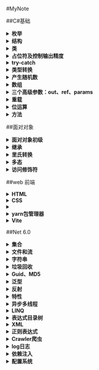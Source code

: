 #MyNote

##C#基础

<details>
<summary><b>枚举</b></summary>

将枚举声明到命名空间的下面，类的外面，表示这个命名空间下所有的类都可以使用这个枚举。

> public enum 枚举名
> {
> ,
> ,
> 最后一行可以不写逗号
> }

    public:访问修饰符，公开的，哪都可以访问。
    private：私有的，只能在这个类内部进行访问。默认修饰为private
    enum：声明枚举的关键字。

枚举:规范开发。本质还是变量
枚举的类型默认可以和 int 类型互相转换 == 枚举类型和 int 型是兼容的。

```csharp
    public enum MyEnum
    {
        // x = 5,
        yu = 0,
        asdf = 1,
    }
```

```csharp
    public enum Gender
    {
        male,
        female
    }
```

```csharp
//枚举类型强转为int
MyEnum at = MyEnum.x;
int ad = (int)at;
Console.WriteLine(ad);
Console.WriteLine((int)MyEnum.yu);

//int类型强转为枚举
int c = 13;
MyEnum ap = (MyEnum)c;
Console.WriteLine(ap);

//枚举转string
MyEnum aq = MyEnum.yu;
string e = aq.ToString();
Console.WriteLine(e);

//string转枚举
string f = "5";
MyEnum ae = (MyEnum)Enum.Parse(typeof(MyEnum),f);
Console.WriteLine(ae);
```

</details>

<details>
<summary><b>结构</b></summary>

结构：可以帮助我们一次声明多个不同类型的变量

> [public] struct 结构名
> {
> 成员：字段
> }

```csharp
    public struct Person
    {
        public string _firstname; //字段（下划线）
        public string _lastname;
        public int _age;
        public Gender _gender;
    }
```

```csharp
Person zs;
zs._firstname = "张";
zs._lastname = "三";
zs._age = 19;
zs._gender = Gender.male;
```

</details>

<details>
<summary><b>类</b></summary>

> public class 类名

    {
         字段;
         属性;
         方法;
         构造函数;
         析构函数;
    }

写好一个类之后，需要创建这个类的对象，这个过程称为类的实例化
创建对象：
类名 名 = new 类名();

    this：
    1.表示当前这个类的对象
    2.在类当中显式的调用本类的构造函数-------> :this

</details>
<details>
<summary><b>占位符及控制输出精度</b></summary>

`decimal money = 1000m;`
{:n}---->000,000,000
{:c}---->￥符号
{:e}---->科学计数法
{:f4}---->小数点后四位
{:x}---->十六进制---->x2---->加零对齐
{:p}---->百分号

```csharp
Console.WriteLine("{0:p}",0.3);//------30.00%
Console.WriteLine("{0:}",DateTime.Now);//---->0:控制输出位数
```

{:f}---->不显示秒
{:y}---->年月
{:m}---->月日
{:d}---->2020-1-1
{:t}---->14:34

`var yin_shi_lei_xing = 1.23;`
var:根据等式右边自动推算类型

C# 是一门强类型语言：必须对每一个变量的类型一个明确的定义
js 是弱类型语言：不需要对变量的类型有明确的定义

可空类型：类型关键字? 属 Nullable<T>
在 C#代码中用添加前缀“0x”的方式表示十六进制

`Console.WriteLine("{0:0.00\a}",a);`
\a:产生“嘀”的一声蜂鸣
\f:换行

```csharp
//保留两位小数（四舍五入）
int[] num = { 4,7,9 };
double avg = GetAvg(num);
string s = avg.ToString("0.00");
avg = Convert.ToDouble(s);
Console.WriteLine(avg);
Console.ReadKey();
```

序列化：将对象转换为二进制
反序列化：将二进制转换为对象
作用：传输数据（二进制）

</details>

<details>
<summary><b>try-catch</b></summary>

```csharp
//判断是否为闰年
int year, month, day;
Console.WriteLine("请输入年份：");
try
{
   year = Convert.ToInt32(Console.ReadLine());
   Console.WriteLine("请输入月份：");
   try
   {
       month = Convert.ToInt32(Console.ReadLine());
       switch (month)
       {
           case 1:
           case 3:
           case 5:
           case 7:
           case 8:
           case 10:
           case 12:
               Console.WriteLine("这个月有31天");
               break;
           case 2:
               if (year % 400 == 0 || (year % 4 == 0 && year % 100  != 0))
               {
                   Console.WriteLine("这个月有28天");
               }
               else
               {
                   Console.WriteLine("这个月有29天");
               }
               break;
           default:
               Console.WriteLine("这个月有30天");
               break;
       }
   }
   catch
   {
       Console.WriteLine("输入的月份有误");
   }
}
catch
{
   Console.WriteLine("输入的年份有误");
}
```

</details>

<details>
<summary><b>类型转换</b></summary>

```csharp
int year = Convert.ToInt32(Console.ReadLine());
Console.WriteLine(year);
bool tb = int.TryParse(Console.ReadLine(), out a);
Console.WriteLine(a);
```

</details>

<details>
<summary><b>产生随机数</b></summary>

```csharp
Random r = new Random();
int rNub = r.Next(1, 10+1);
Console.WriteLine(rNub);
```

</details>

<details>
<summary><b>数组</b></summary>

```csharp
//初始化方式
int[] nums = new int[10];
int[] nums2 = { 1, 2, 3, 4, 5, 6, 7, 8, 9, 10 };
int g = nums2.Max();
Console.WriteLine(g);
for (int i = 0; i < nums2.Length; i++)
{
    Console.WriteLine(nums2[i]);
}
```

```csharp
//冒泡排序：
int[] num = { 9, 8, 7, 6, 5, 4, 3, 2, 1, 0 };
int temp;
for (int i = 0; i < num.Length-1; i++)
{
   for (int j = 0; j < num.Length-1-i; j++)
   {
       if (num[j]>num[j+1])//升序排列
       {
           temp = num[j];
           num[j] = num[j + 1];
           num[j + 1] = temp;
       }
   }
}
```

```csharp
Array.Sort(num);//针对数组做一个升序的排列
Array.Reverse(num);//逆转排列数组
for (int i = 0; i < num.Length; i++)
{
   Console.WriteLine(num[i]);
}
```

</details>

<details>
<summary><b>三个高级参数：out、ref、params</b></summary>

out 参数

> 在一个方法中返回多个不同类型的值：
> `public static void 方法名（int ,out int,out double,out string）`

ref 参数

> 能够将一个参数带入一个方法中进行改变，改变完成后再将改变后值带出方法
> `public static void 方法名（ref int,ref int）`

params 参数

> 将实参列表中跟可变参数数组类型一致的元素都当作数组的元素里。
> 必须是参数列表之中的最后一个元素
> `public static void 方法名（int ,params int[] num）`

</details>

<details>
<summary><b>重载</b></summary>

方法的重载

> 方法的名称相同，但传递的参数不同

分为两种情况：

> 1.参数的个数相同，那么参数的类型就不能相同 2.参数的类型相同，那么参数的个数就不能相同

方法的重载和返回值没有关系

</details>

<details>
<summary><b>位运算</b></summary>

1 .&运算符
& 是二元运算符，它以特定的方式的方式组合操作数中对应的位 果对应的位都为 1，那么结果就是 1， 如果任意一个位是 0 则结果就是 0
1 & 3 的结果为 1
来看看它的怎么运行的：
1 的二进制表示为 0 0 0 0 0 0 1
3 的二进制表示为 0 0 0 0 0 1 1
根据 & 的规则 得到的结果为 0 0 0 0 0 0 0 1,十进制表示就是 1
只要任何一位是 0 & 运算的结果就是 0，所以可以用 & 把某个变不必要的位设为 0, 比如某个变量的二进制表示为 0 1 0 0 1 0 01, 我想保留低 4 位，消除高 4 位 用 &0x0F 就可以了（注：0x0F 为 16 制表示法，对应的二进制为 0 0 0 0 1 1 1 1），这个特性在编码使用很广泛。

2 、| 运算符
| 跟 & 的区别在于 如果对应的位中任一个操作数为 1 那么结果是 1
1 | 3 的结果为 3

3、 ^运算符
^ 运算符跟 | 类似，但有一点不同的是 如果两个操作位都为 1 话，结果产生 0
0 1 0 0 0 0 0 1
0 1 0 1 1 0 1 0
产生 0 0 0 1 1 0 1 1

4 、~运算符
~是对位求反 1 变 0， 0 变 1

5 、移位运算符移位运算符把位按指定的值向左或向右移动
<< 向左移动 而 >> 向右移动，超过的位将丢失，而空出的位则补 0
如 0 1 0 0 0 0 1 1(十进制 67) 向左移动两位 67 << 2 将变成
0 0 0 0 1 1 0 0 （十进制 12）当然如果你用 java 代码写，由是 32 位，不会溢，结果是 268
向右移动两位 67 >> 2 则是
0 0 0 1 0 0 0 0(十进制 16)
下面介绍一些具体的应用
前面提到 2 向前移动 1 位变成 4 利用这个特性可以做乘法运算(在不虑溢出和符号位的情况下)
2 << 1 = 4
3 << 1 = 6
4 <<detai 1 = 8
同理 >> 则可以做除法运算
任何小数 把它 >> 0 可以取整
如 3.14159 >> 0 = 3;

int a = 5, b = 9;
Console.WriteLine(a & b);
Console.WriteLine(a | b);
Console.WriteLine(a ^ b);

/_交换变量_/
a = a ^ b;
b = b ^ a;
a = a ^ b;
Console.WriteLine("a=" + a + " b=" + b);
a = a & (~a); //a 清零
Console.WriteLine(a);
a = a | (~a); //a 全为 1
Console.WriteLine(a);

输出结果
1
13
12
a=9 b=5
0
-1

</details>

<details>
<summary><b>方法</b></summary>

方法：

> [public（访问修饰符）]static 返回值类型 方法名（[参数列表]）
> {方法体;
> }

`static`:静态的
返回值类型（如果不需写返回值，写 `void`）
方法名：Pascal 命名法(首字母大写)
参数列表：提供给这个方法的条件（括号不能省略）
`return`：返回要返回的值；立即结束方法；
方法改变数组的顺序，元素的位置和大小不需要返回值

</details>

##面对对象

<details>
<summary><b>面对对象初级</b></summary>

面对过程-------->面对对象
面对过程：强调完成这件事的动作
面对对象：找个对象帮你做事-------->意在写出一个通用的代码，蔽差异
如果要用面对过程的思想，当执行的人不同时，需要为每个不同的人身定做解决事情的方法

面向对象三大特征：**封装、继承、多态**
属性：对象具有的多种特征，每个对象的每个属性都拥有特定值
对象是具体化的事物，不能是抽象概念
把这些具有相同属性和相同方法的对象进行进一步的封装，抽象出<>这个概念
类：是模子，确定对象拥有的特征（属性）和行为（方法）
对象是根据类创建出来的
类不占内存，而对象占用内存

属性：ctrl+r+e 封装字段
属性的作用就是保护字段，对字段的赋值和取值进行限定
属性的本质是两个方法：`get` 和 `set`-------->可读可写属性
字段在类之中必须是私有的
对象的初始化：给属性赋值
自动属性：不需要实现的属性语法，不需要定义字段（如果只对字段单封装，没有附加逻辑，则定义自动属性，可以减少代码量）
`Field`-------->字段
`Method`-------->方法
`properties`-------->属性

静态和非静态的区别 1.在非静态类中，既可以有实例成员，也可以有静态成员//静态类中能有静态成员 2.在调用实例成员的时候，需要使用对象名.实例成员;//在调用静成员时，要用类名.成员; 3.静态函数中只能访问静态成员//实例函数中既可以访问静态成员，可以访问实例成员

使用: 1.静态类可以作为工具类使用 2.静态类在整个项目中资源共享-------------------->人为划分内存：堆、栈、静态存储区域

扩展方法
静态类中的静态方法在参数前加 `this` 可以不用类.方法，而是被扩的实例.方法
在使用时 `using` 类名
同名时优先调用实例方法
扩展的类型最好不要是基类，越细越好

构造函数：帮助我们初始化对象（给对象属性依次赋值） 1.构造函数没有返回值，并且不写 `void` 2.构造函数名必须和类名一样 3.静态构造函数：类第一次被创建时将由 CLR 执行且只有一次，只能始化一些静态成员，每个类只能有一个且可以同时存在公有无参构造数 4.私有构造函数：不能通过 new 实例化，可以通过静态成员、或内部例化再返回给外部
类之中会有一个默认的无参构造函数
经过编译器初次编译后 IL 中为 `.ctor`

> public 构造函数名()
> {
> }

`new` 关键字： 1.在内存中开辟一块空间 2.在开辟的空间中创建一个对象 3.用对象的构造函数进行初始化对象

析构函数：
----->无法继承或重载
当程序结束时由 GC 自动执行------->帮我们释放非托管资源（马上放）

> ~类名()
> {
> }

析构函数隐式地调用对象基类的 `Finalize` 方法，故不应使用空析构数，会导致不必要的性能损失

值类型和引用类型在内存上存储的方式不一样
传递值类型和引用类型时方式不一样-------->值传递||引用传递
值类型：`int`、`double`、`bool`、`char`、`decimal`、`struct`、`um`-------->储存在内存的栈当中
引用类型：`string`、`自定义类`、`数组`、`object 类`、`接口`-------->存储在内存的堆中

拆箱：将引用类型转化为值类型
装箱：将值类型转化为引用类型
尽量避免，会影响时间
是否发生拆箱后装箱----->两种类型是否存在继承关系

</details>

<details>
<summary><b>继承</b></summary>

继承： //子类名:父类名
解决类中的代码冗余 1.继承的单根性：一个子类只能有一个父类 2.继承的传递性：多重继承

把几个子类（派生类）当中重复的类单独拿出来封装成一个类，作为这几个类的父类（基类）
子类继承了父类的属性和方法，但并没有继承父类的私有字段
子类并没有继承父类的构造函数，但子类会默认调用父类的无参构造函数————创建父类对象，让子类可以使用父类成员
所以如果在父类中重新写了一个有参数的构造函数后，默认无参构造函数就没有了，子类就无法调用父类成员而报错
解决办法： 1.在父类中重新写一个无参构造函数 2.在子类中显式地调用父类构造函数，使用关键字:`base`()
可以用 `base` 关键字引用基类的成员 `base`.基类方法名();

创建对象时，系统先调用基类的构造函数，初始化基类的变量，然后调用派生类的构造函数，初始化派生类的变量，是
一个由基类向派生类逐步构建的过程。删除对象时，先调用派生类的析构函数，销毁派生类的变量，然后调用
基类的析构函数，销毁基类的变量，是一个由派生类向基类逐步销毁的过程。

在派生类中不能使用基类的私有成员
让类的成员既保持封装性又可以在派生类中使用，那么可以把它定义为 protected 成员（受保护成员）
`protected int _age;`
此时在子类中可以使用父类的字段

虚方法的重写：
子类调研在基类中的同一个方法，但其在每个类中是不同的，则可以把基类中的方法设计成虚方法，然后在派生类中重写该方法
`public virtual 方法名()`
`virtual` 修饰符不能与 `static`、`abstract`、`private` 一起使用
在派生类中，用关键字 `override` 重写该方法
`public override 方法名()`

我们只能重写基类中的虚方法，不能重写普通方法。要想在派生类中修改基类的普通方法，需要用 `new` 关键字隐藏基类中的方法
关键字 `new`: 1.创建对象 2.隐藏从父类继承过来的同名成员(普通方法)
`public new 方法名()-------->子类调用不到父类的成员 不推荐`

抽象类：不能被实例化，只能作为其它类的基类而存在，其目的是抽象出子类的公共部分以减少代码重复。
`abstract class 类名`
抽象方法：是一种特殊的没有默认实现的虚方法(但不需要 `virtual` 关键字)，它只能定义在抽象类中
抽象方法没有任何执行代码，需要在派生类中用重写的方式具体实现
在派生类中不能用 `base` 直接引用抽象基类的抽象方法
`public abstract 方法名()`
抽象属性：也没有具体实现代码，必须在派生类中重写

```csharp
public abstract int Age
{
   get;
   set;
}
```

同样，如果想防止一个方法被派生类重写，可以把它为声明密封方法
`public sealed override 方法名()`
`Object` 类是所有类的基类-------->在 C#中所有类都简介继承了 `Object` 类
etails>

</details>
<details>
<summary><b>里氏转换</b></summary>

里氏转换： 1.子类可以赋值给父类-------->派生类对象也属于基类，所以基类用符可以指向派生类对象

```csharp
Son s = new Son();
People p = s;
People p = new Son();
```

2.如果父类中是子类对象那么可以强转为子类对象

```csharp
Son ss = (Son)p;
```

表示类型转换
1----->`is`：用来判断对象是否与给定类型兼容（即属于类型或该类型的基类）

```csharp
if (p is Son) { }
```

2----->`as`: 向下转换

```csharp
Son d = p as Son;
```

</details>

<details>
<summary><b>多态</b></summary>

让一个对象能表现出多种的状态（类型）
屏蔽各个对象之间的差异，旨在写出通用的代码
声明父类去指定子类对象
实现多态的三种手段：虚方法、抽象类、接口

**_虚方法_**
首先将父类方法标记为虚方法使用关键字：`virtual`
在子类方法中加入关键字：`override`

**_抽象类_**
当父类中的方法不知道如何实现的时候，可以考虑使用抽象类，将方法写成抽象方法
如果存在个性化方法，就不考虑使用抽象
使用关键字：`abstract`
`absract`没有方法体（没有大括号）
抽象方法必须是公有的
通过子类使用`override`重写调用方法
抽象类不允许创建对象

**_接口_**
接口是一个规范（能力）
I...able

> public interface I 接口名
> {

      方法
      自动属性
      索引器
      事件

}

接口中的成员不允许添加访问修饰符，默认`public`
不允许写有方法体的成员
不能包含字段
自动属性和普通属性
只要一个类继承了一个接口就必须使用它的所有成员
接口与接口之间可以多继承，接口只能继承于接口
语法上基类写在接口之前

> 普通实现：public void 方法名
> 显式实现接口：可以解决方法重名的问题----->void 接口名.方法名

接口和抽象类的选择： 单继承多实现

> 接口注重于单个的约束
> 抽象指通用实现

> 子类都有的 => 父类
> 子类都有但不同 => 父类抽象
> 有的没有 => 接口

> 普通方法由左边决定 => 编译时
> 虚方法和抽象方法由右边决定 => 运行时

其他类类型：

> 分部类：
>
> > partial 关键字：把一个同名的类写在不同地方

> 密封类：
>
> > sealed：不能被继承，但能继承其他类

重写`ToString`方法（`Object`类方法）

</details>

<details>
<summary><b>访问修饰符</b></summary>

C#中的访问修饰符

> `public`:公开的公共的
> `private`:私有的，只能在当前类内部访问
> `protected`:受保护的，只能在当前类及该类的子类中访问
> `internal`:只能在当前程序集（项目）中访问

同一个项目中`internal` = `public` `protected` `internal`:
能够修饰类的访问修饰符只有两个：`public` 和 `internal`
可访问性不一致：子类的访问权限不能高于父类的权限，会暴露父类的成员

</details>

##web 前端

<details>
<summary><b>HTML</b></summary>

**_HTML_**
超文本标记语言：`Hyper Text Markup Language`
在 html 当中存在着大量的标签，我们用 html 提供的标签，将要显示在网页中的内容包含起来，构成了网
网页中有哪些东西由 html 决定，这些东西如何显示就由 css 决定
`css`:控制网页内容显示的效果
`html`+`css`=静态网页
`js`+`Jquery`-------动态网页
html 是一门不区分大小写的语言-------语言规范：属性名小写(XML 要求必须小写)

基本框架：

```html
<!DOCTYPE html>
< html >                              manifest 属性：用于离线浏览
    < head >
        < title ></ title >
    </ head >
    < body >
    </ body >
</ html >
```

| 标签名           | 标签       | 作用                                                                                                                                           |
| ---------------- | ---------- | ---------------------------------------------------------------------------------------------------------------------------------------------- |
| 段落标签         | `<p> </p>` |                                                                                                                                                |
| 超链接标签       | `<a> </a>` | 属性`href` = "地址",属性`target` (_`blank`,_`self`)实现跳转的页面(外、内),`href`属性实现页内/间跳转 给`<a>`标签命名 `href`="外部名称#内部名称" |
| 分割线           | `<hr/>`    |                                                                                                                                                |
| 换行             | ` <br/>`   | 没有空隙                                                                                                                                       |
| 注释标签         | `<!-- -->` |                                                                                                                                                |
| 空格标签(转义符) | `&nbsp;`   | 如果在文本中写空格则只显示一个                                                                                                                 |
| 双引号           | `&quot;`   |                                                                                                                                                |
| &号              | `&amp;`    |                                                                                                                                                |
| 大于号           | `&gt;`     | great than                                                                                                                                     |
| 小于号           | `&lt;`     | less than                                                                                                                                      |

**_物理字体：_**

| 标签名             | 标签                       | 作用                                                                      |
| ------------------ | -------------------------- | ------------------------------------------------------------------------- |
| 加粗               | `<b> </b>`                 |
| 斜体               | `<i>`                      |
| 定义下划线文本     | `<u>`                      |
| 定义加删除线的文本 | `<s>`                      |
| 定义被删除的部分   | `<del>`                    |
| 定义新插入的部分   | `<ins>`                    |
| 定义上、下标       | `<sup> <sub>`              |
| 高亮显示           | `<mark></mark>`            |
| 注音               | `<ruby>`                   | 由需要解释/发音的字符和提供该信息的`<rt>`元素组成，还包括可选的 <rp> 元素 |
| 时间标签           | `<time></time>` `datetime` | 属性：YYYY-MM-DDThh:mm:ssTZD TZD 时区标识符                               |
| 单词正确换行       | `<wbr></wbr>`              |

**_格式:_**

| 标签名                     | 标签                        | 作用                                                                  |
| -------------------------- | --------------------------- | --------------------------------------------------------------------- |
| 预定义文本格式             | `<pre></pre>`               | 类似 C#中的@符号                                                      |
| 定义强调文本               | `<em>`                      |
| 定义强调文本               | `<strong>`                  |
| 定义计算机代码文本         | `<code>`                    |
| 定义计算机代码样本         | `<samp>`                    |
| 定义键盘文本               | `<kbd>`                     |
| 定义文本的变量部分         | `<var>`                     |
| 定义小号文本               | `<small>`                   |
| 脱离其父元素的文本方向设置 | `<bdi></bdi>`               |
| 引文、引用及定义           |                             |
| 定义缩写                   | `<abbr>缩写</abbr>`         | 属性`title`="[全称]"                                                  |
| 定义地址                   | `<address></address>`       |
| 定义文字方向               | `<bdo></bdo>`               | 指的是 bidi 覆盖(Bi-Directional Override),属性`dir`------`rtl`(`ltr`) |
| 定义摘自另一个源的引用     | `<blockquote></blockquote>` | 属性`cite`=url                                                        |
| 定义短的引用语             | `<q></q>`                   | 属性`cite`=url                                                        |
| 定义引用、引证             | `<cite></cite>`             |
| 定义一个定义项目           | `<dfn></dfn>`               |

**_列表_**

| 标签名     | 标签         | 作用                   |
| ---------- | ------------ | ---------------------- |
| 有序列表   | `<ol> </ol>` | `type`属性改变序列号   |
| 无序列表   | `<ul> </ul>` | `type`属性改变序列符号 |
| 自定义列表 | `<dl> </dl>` |

```html
<dt>大列名</dt>
<dd>小列名</dd>
<dd>小列名</dd>
```

**_表格_**

```html
<table border="1">
  <tr>
    <th>表格标题</th>
    <td>单元格内容</td>
    <td>单元格内容</td>
  </tr>
  <tr></tr>
</table>
```

跨行/列的表格使用`rowspan`(`colspan`)属性="单元格数"实现
标题标签 `<h#>`---------#-------`1~6`
用来显示元素的移动 `<marquee> </marquee>`-------`direction`属性设置方向(`left`,`right`,`down`,`up`)
behavior 属性设置运动模式(`scroll`,`altermate`,`slide`--静止)

**_图片标签_**

`<img src="..."/>`------`alt`属性：当图片因为某种原因无法加载出来时显示的内容，`title`属性：当光标移动到图片上的时候显示的内容
`<map></map>`用于客户端图像映射,指带有可点击区域的一幅图像
`<area></area>`定义图像地图中的可点击区域 `coords`属性
百分比条标签 `<meter></meter> ` `value`(必需，可以只有百分值),`high`、`low`(界定值，超出则为黄色),`max`、`min`(范围最值)
进度条： `<progress></progress>` `max`、`value`
表单
收集用户的数据
`<form></form>`----------`action`属性
`method`属性(默认形式 get 以 url 的方式发送到地址栏、post 通过报文提交)
`target`属性(\_parent 父框架打开、\_top 整个窗口打开)
`accept-charset`属性(提交表单的字符编码)
`autocomplete="on/off"`(是否自动填充)
`name`属性(表单名称)
`novalidate`属性(不对表单数据进行验证)
`<input type=""/>`------------`type`的 text 属性值相对应 winform 中的 textbox 控件
`autofocus`(自动获得焦点)

常用控件：`text`(单行文本框输入)、`password`(密码框)、`radio`(单选按钮)、`checkbox`(复选框)
`hidden`隐藏域，用户无法看见
`<select size="">`(下拉列表)------`size`属性表示默认显示几个值
`<textarea>`(多行文本框输入)

```html
<form action="www.baidu.com" method="get">
  用户名：<input type="text" name="txtName" />
  <br />
  密码：<input type="password" name="txtPwd" />
  <br />
  <fieldset>
    <legend>性别</legend>
    <input type="radio" name="sex" />男 <input type="radio" name="sex" />女
  </fieldset>
  <br />
  <fieldset>
    <legend>婚姻状况</legend>
    <input type="radio" name="married" />已婚
    <input type="radio" name="married" />未婚
  </fieldset>
  <br />
  <input type="submit" value="注册" />
  <input type="reset" value="重置所有" />
  <select>
    <optgroup label="高校">
      <option>四川大学</option>
      <option>电子科技大学</option>
      <option>西南交通大学</option>
      <option>西南财经大学</option>
    </optgroup>
  </select>
  <br />
  <input type="file" />
  <br />
  <textarea cols="20" rows="3">
      示范文本：HTML 指的是超文本标记语言 (Hyper Text Markup Language),不是一编程语言，而是一种标记语言(markup language)标记语言是一套标记标签(markup tag)HTML 用标记标签来描述网页
  </textarea>
</form>
```

div 和 span
`<div> </div>`-----自动换行，不允许有其他标签叠加在上面
`<span> </span>`------不换行，可以用来承载文本信息
`<iframe>`

</details>

<details>
<summary><b>CSS</b></summary>

CSS:
cascading style language 层叠样式表，是对 html 的补充
CSS 实现了内面内容和内面效果的彻底分离(写 CSS 的时候基本不影响 html)
将样式表加入到 HTML 文档中：

- 内联样式表(在标签内部通过 CSS 代码设置元素的样式)
  优点：灵活
  缺点：代码冗余
- 嵌入样式表(在 head 标签里面写)
  优点：方便
  缺点：优先级低

```css
<style type="text/css">
  p{
      background-color:pink;
      font-size:innitial;
  }
</style>
```

- 外部样式表

在 head 之间写
`<link href="*.css" rel="stylesheet" type="text/css"/>`
优先级最低
通常不建议使用内联样式表，会与 html 语言搞混

样式规则的选择器：

- HTML Selector
- Class Selector(需要给设置样式的)

`<p class="类名"> </p>`
在 style 里面 p.类名{}----就拿到了[类名]这个标签------可以进行单独设置

- ID Selector(给 id 属性赋值)-----调用:#id 值{},id 值不能重复
- 关联选择器：p em{}----直接用标签名进行设置
- 组合选择器：h1,h2,h3,h4,h5,h6,td{}----组合多种标签名进行设置
- 伪元素选择器：对同一个 html 元素的各种状态和其所包括的部分内容的一种定义方式------类似事件

常用伪元素:

> A:active 选中超链接时的状态
> A:hover 光标移动到超链接上的状态
> A:link 超链接的正常状态
> A:visited 访问过的超链接状态
> A:first-line 段落中的第一行文本
> A:first-letter 段落中的第一个字母

CSS 样式属性
字体

> font-family
> font-size:(xx-small、x-small、small、medium、large、x-large、xx-large)
> font-style:(normal、italic、oblique)
> font-decoration(下中上划线、闪烁效果)
> font-weight:(normal、bold、bolder、lighter、100-900)

背景

> background-color:
> background-image:
> background-repeat:
> background-attachment:(fixed、scroll)-----（图像是否随内容滚动）
> background-position:

文本

> word-spacing 单词间距
> letter-spacing 字符间距
> text-align 文本水平对齐方式
> text-indent 首行缩进值
> line-height 文本所在行的行高

位置

> position:(absolute 绝对定位------最重要------,relative 相对定位,static 默认值-无特殊定位)
> float: ------最重要------使 div 漂浮不对其它 div 造成遮挡
> z-index:值 高度

布局

> 盒子模型：盒子与盒子之间的距离用 margin,盒子与里面内容之间的距离用 padding
> margin-(top、right、bottom、left)
> border-(top、right、bottom、left)-(width,style,color)
> display:(inline、block)

边缘
列表
蒙版层
设置不透明度 `obacity` 属性，1 为不透明，0 为透明，设置不透明度可以看到层下面的内容，但是无法对其进行操作

</details>


<details>
<summary><b></b></summary>
</details>

<details>
<summary><b>yarn包管理器</b></summary>

yarn包管理器
安装yarn
`npm install -g yarn`
更新本体
`yarn set version latest`

安装所有依赖：
`yarn`或`yarn install`
添加依赖项
`yarn add 包名@版本/标签 --dev/peer`
更新依赖项
`yarn up 包名`
删除依赖
`yarn remove 包名`
</details>

<details>
<summary><b>Vite</b></summary>

搭建第一个vite项目
`npm create vite@latest 项目名 --template vue`

`yarn create vite 项目名 --template vue`

`pnpm create vite 项目名 --template vue`


</details>

##Net 6.0

<details>
<summary><b>集合</b></summary>

四种类型：

> Array
> Linked
> Set
> Key-Value

任何数据集合都实现了 IEnumralue 使得都可以使用 Foreach 来遍历
IEumrable、ICollecion、IList、IQueryable 都可能存在重复的内容，承不同的接口来实现标识

<details>
<summary><i>1.1 ArrayList集合</i></summary>

集合：很多数据的一个集合，长度可以任意改变，类型不固定

```csharp
ArrayList list = new ArrayList();
list.Add(Object);
```

将一个对象输出到控制台，默认打印的是这个对象的命名空间
`Console.WriteLine(对象名.ToString());`

ArrayList 长度的问题

> count---->表示这个集合事实际包含的元素个数
> capacity---->表示这个集合可以包含的元素个数

每次集合中实际包含的元素个数超过了可以包含的数时，集合就会向内存申请多开辟一倍的空间，保证合的长度一直够用

</details>

<details>
<summary><i>1.2 List泛型集合</i></summary>

对元素的类型有了确切的定义

```csharp
List<int> list1 = new List<int>();
int[] nums = list1.ToArray();
List<int> list2 = nums.ToList();
```

</details>

---

<details>
<summary><i>2.1 Hashtable</i></summary>

Hashtable 方法------键值对集合

```csharp
Hashtable hs = new Hashtable();
hs.Add(1, "张三");
hs.Add(2, "b");
hs.Add(false, "c");
//---->冲突
hs.Add(1, "张三");
//---->通过索引替换
hs[1]="zs";
```

根据键找值

```csharp
if (hs.ContainsKey("false"))
{
}
foreach (var item in hs.Keys)
{
   Console.WriteLine(hs[item]);
}
```

在循环次数很多时，foreach 的效率远高于 for

</details>

<details>
<summary><i>2.2 Dictionary字典</i></summary>

Dictionary(键值对集合)

```csharp
Dictionary<int, string> dic1 = newDictionary<int, string>();
dic1.Add(1,"一");
dic1[2] = "二";
foreach (KeyValuePair<int,string>keyValuePair1  in dic1)
{
   Console.WriteLine("{0},{1}",keyValuePair1.Key,keyValuePair1.Value);
}
```

静态字典 可以当作缓存使用 全局唯一不会被释放

</details>
<details>
<summary><i>2.3 SortedDictionary</i></summary>

有排序过程效率并不高

</details>

---

<details>
<summary><i>3.1 HashSet</i></summary>

动态长度
不能通过索引访问

```csharp
HashSet<T> hs1 = new HashSet<T>();
hs1.Add();
```

交差并补

```csharp
HashSet<T> hs2 = new HashSet<T>();
hs1.IntersectWith(hs2);
hs1.ExceptWith(hs2);
hs1.UnionWith(hs2);
hs1.SymmetricExceptWith(hs2);
```

</details>

<details>
<summary><i>3.2 SortedSet</i></summary>

去重+排序

</details>

---

<details>
<summary><i>4.1 LinkedList链表</i></summary>

链表
泛型 LinkedList<T> 数据在内存上不连续分配，每元素记录前后节点的地址
不能通过下标访问，查找只能通过遍历
增删较为方便

```csharp
//从头查找数据
LinkedListNode<T> node1 = linkedList.Fin()；
//在后插入
linkedList.AddAfter(node1,XX);
linkedList.Remove(XX);
```

</details>

<details>
<summary><i>4.2 Queue队列</i></summary>

队列 Queue<T>
先进先出链表

```csharp
Queue<T> queue1 = new Queue<T>();
queue1.Enqueue(t);
//获取第一个元素并移除出队列
queue1.Deque();
queue1.Peek();
```

</details>

<details>
<summary><i>4.3 Stack栈</i></summary>

栈 Stack<T>

```csharp
Stack<T> s = new Stack<T>();
s.Push();
s.Pop();
s.Peek();
```

</details>

---

线程安全：
ConcurrentStack  
ConcurrentQueue
ConcurrentBag  
ConcurrentDictionary

</details>

<details>
<summary><b>文件和流</b></summary>

Directory 类：操作文件夹
File 类：操作文件
Path 类：操作路径
FileStream：操作流

---

Path 类

> string str = @"C:\Users\14345\Desktop\new.txt";
> Path.GetFileName(string));---->返回文件名和扩展名
> Path.GetFileNameWithoutExtension(string);---->返回文件名
> Path.GetExtension(string));---->返回扩展名
> Path.GetDirectoryName(string);---->返回文件所在的文件夹的名称

## Path.GetFullPath(string);---->返回全路径

File 类

> ReadAllBytes:多媒体文件（音乐、图片文件）
> ReadAllLines：返回数组、精确操作
> ReadAllText：返回整个字符串

绝对路径：通过我的电脑能找到这个文件的路径
相对路径：文件相对于应用程序的路径
在开发中应尽量使用相对路径

```csharp
File.Create(@"");
File.Delete(@"");
File.Copy(@"",@"");
File.Move(@"", @"");
byte[] buffer = File.ReadAllBytes(@"D:\File\new.txt");
string s = Encoding.Default.GetString(buffer);
File.WriteAllBytes(@"D:\File\new.txt", buffer);
string[] contents = File.ReadAllLines(@"D:\File\new.txt");
foreach (string item in contents)
{
    Console.WriteLine(item);
}
//---->追加不覆盖之前的内容
File.AppendAllText(@"C:\Users\14345\Desktop\new.txt", "contents");
```

`Directory.Delete(string path,bool)--->默认不会删除非空文件夹`

---

FileStream 类
操作字节

```csharp
StreamWriter和StreamReader---->操作字符
FileStream fileStream1 = new FileStrea(@"C:\Users\14345\Desktop\new.txt",FileMode.OpenOrCreate);
FileStream fileStream2 = new FileStrea(@"C:\Users\14345\Desktop\new.txt",FileMode.OpenOrCreate, FileAccess.Read);
byte[] buffer = new byte[1024 * 1024 *5];//5MB
int EffectiveByteLength = fileStream2Read(buffer, 0, buffer.Length);//----->回实际读到的有效的字节数
```

关闭流
`fileStream1.Close();`
释放所占用的资源
`fileStream1.Dispose();`

将创建文件流对象的过程写在 using 当中，会自动释放流所占用的资源

```csharp
using (FileStream fswrite = new FileStream(@"", FileMode.OpenOrCreate, FileAccess.Write))
{
    //读写的内容
    //using ()
}
```

StreamReader
StreamWriter

```csharp
using (StreamReader sr=new StreamReader(@"",Encoding.Default))
{
    while(!sr.EndOfStream)
    Console.WriteLine(sr.ReadLine());
}
```

| 编码名称 | \*     |
| -------- | ------ |
| ASC      | 128    |
| ASCII    | 256    |
| GB2312   | 简体字 |
| Big5     | 繁体字 |
| unicode  | 解析慢 |
| UTF-8    | web    |

乱码原因：保存文件所用的编码格式和打开的不一样

</details>

<details>
<summary><b>字符串</b></summary>

字符串的不可变性：
当给一个字符串重新赋值时，之前的值并未销毁，而是重新开辟一块间存储新值
当程序结束后，GC 扫描整个内存。如果发现有空间没有被指向，则立把它销毁
可以把字符串看成是 `char` 类型的一个只读数组
`stringBuilder` 和 `string` `的区别：string` 在进行运算时会产生一个的实例，因此在频繁对一个字符串进行操作时最好选择 `stringBuilder`

| 方法名                                | 作用                                                            | 返回值类型 |
| ------------------------------------- | --------------------------------------------------------------- | ---------- |
| .`ToUpper`()                          | 将字符串转换成大写形式                                          | string     |
| .`Tolower`()                          | 将字符串转换成小写形式                                          | string     |
| .`Equals`(,)                          | 比较两个字符串（可以忽略大小写）                                | bool       |
| .`Split`(char[],)                     | 分割字符串返回字符串类型的数组                                  | string[]   |
| .`ToCharArray`()                      | 将字符串转换为一个 char 型数组                                  | char[]     |
| new string(char[])                    | 将一个 char 数组转换为字符串                                    | string     |
| .`Contains`(string)                   | 判断字符串中是否有子串 value                                    | bool       |
| .`Replace`(string,string)             | 将字符串中出现 old value（第个）的地方替换为 new value          | string     |
| .`Substring`(int)                     | 取从位置 int 开始到结束的子字符串(或指定度)                     | string     |
| .`Startswith`(string)                 | 判断字符串是否以 value 开始                                     | bool       |
| .`Endswith`(string)                   | 判断字符串是否以 value 结束                                     | bool       |
| .`IndexOf`(stirng)                    | 取 value 在字符串中第一次出现的位置----返回 int（找不到返回-1） |
| .`Trim`()                             | 移除所有的空字符                                                | string     |
| string.`IsNullOrEmpty`()              | 判断一个字符串是否为空 null                                     | bool       |
| string.`Join`(string,params string[]) | 在字符串数组每个素之间加入指定的分隔符                          | string     |

练习：

```csharp
string s = "abcdefg";
 //不能s[0] = 'b';因为s是只读的
char[] ch = s.ToCharArray();
ch[0] = 'b';
s = new string(ch);
```

```csharp
string _s = "a  bc _d+_e  f,,g ";
char[] chs = { ' ', '_', '+', ',' };
string[] str = _s.Split(chs/*new char[]{ ' ', '_', '+',',' }*/,StringSplitOptions.RemoveEmptyEntries);
```

```csharp
string t = "qwe";
if (t.Contains("qwe"))
{
   t = t.Replace("qwe", "***");
}
```

```csharp
StringBuilder sb = new StringBuilder();
string str = null;
//创建一个计时器
Stopwatch sw = new Stopwatch();
sw.Start();//开始计时
for (int i = 0; i < 100000; i++)
{
   sb.Append(i);//增加字符串长度
}
sw.Stop();//计时结束
Console.WriteLine(sw.Elapsed);
```

```csharp
string path = @"C:\Users\14345\Desktop\0101.txt";
string[] content = File.ReadAllLines(path, EncodingUTF8);
string[] result = new string[8];
for (int i = 0; i < content.Length; i++)
{
   string[] temp = content[i].Split(new char[] { '\t' }, StringSplitOptions.RemoveEmptyEntries);
   if (temp[0].Length >= 10)
   {
       temp[0] = temp[0].Substring(0, 8);
       temp[0] += "...";
   }
   result[i] = string.Join("|", temp);
}
for (int i = 0; i < 4; i++)
{
   Console.WriteLine(result[i]);
}
```

</details>

<details>
<summary><b>垃圾回收</b></summary>

CLR

C#释放资源------->GC--->垃圾回收器
托管资源是 Net framework 之内的
对于非托管资源需要手动调用 Close();
而对于托管资源，可以自行关闭

**_托管资源_**：堆里面由 CLR 创建的对象
**_非托管资源_**

**内存泄露**：内存占用了但没有回收

`new` 在堆栈中开辟一块内存，分配一个地址
实例化的对象在栈中，储存的是对应堆栈的地址
对象里面的属性也储存在堆栈中，但方法中的值类型变量在调用是储存在线程栈中

引用类型任何时候都在堆栈里
除非所在对象在堆中，值类型都在栈里

```csharp
string str1 = "aaa";
string str2 = "bbbb";
str2 = "aaa";
object.ReferenceEquals(str1, str2) 			=>		true
```

享元模式的应用：CLR 分配内存的时候查找相同的值

字符串不可变的原因:

> 由于享元模式，可能有多个变量指向一个字符串
> 程序共享一个堆，堆中的内存是连续分配的，如果改动长度，会造成大量数据的移动

在 `new` 的时候会开辟内存，如果空间不够则 GC 释放
对于访问不到的东西(跳出方法体的变量等)需要手动 GC.`Collect`();
静态成员永远不会被回收

垃圾处理两个优化策略： 1.**分级策略**

| 条件                                                                    | 分级 |
| ----------------------------------------------------------------------- | ---- |
| GC 之前：                                                               | 0 级 |
| 第一次 GC 后保留                                                        | 1 级 |
| 进行回收时首先寻找一级对象，如果空间还是不够，再找 1 级，这个过程后存留 | 2 级 |

2.**大对象策略**
当对象大于 85k 时将会分配在大型对象堆(LOH)上
大于 85k 的对象用 链表 单独管理

`Dispose`()
本身是没有意义的，需要继承 `IDisposable` 接口，主动实现
GC 不会自动执行 `Dispose`

</details>

<details>
<summary><b>Guid、MD5</b></summary>

Guid 类
`Console.WriteLine(Guid.NewGuid().ToString());`

**_MD5 不可逆加密_**
**_Des 对称可逆加密_**：加密速度快。加密解密需要同一个密钥，但密钥的安全无法保证
**_RSA 非对称可逆加密_**：加密的密钥和解密的密钥是一组，但无法推算另一个

---

RSA 的一组密钥是对应的，如果解密密钥能解密，则说明加密的源一定确定

1.  https 请求加载时首先进行安全验证
2.  能用解密证明 CA 证书来自访问的地址
    md5 匹配成功说明消息没有被篡改过
3.  实现浏览器向服务器间的数据传输，浏览器使用公钥加密
    服务器通过解密密钥并返回结果，证明
4.  由客户端产生发给服务器，确定公认对称密钥
5.  开始传输

---

MD5 类

> MD5 加密
> 密码加密（16 进制）
> 字节数组转字符串：

1.  将字节数组中每个元素按指定编码格式解析成字符串 Encoding.GetEncoding("GBK").GetString()
2.  直接将字节数组 ToString()
3.  将字节数组中的每个元素 ToString()

```csharp
MD5 md5 = MD5.Create();
byte[] vs = Encoding.Default.GetBytes("as12e1we");
vs = md5.ComputeHash(vs);
string s = "";
for (int i = 0; i < vs.Length; i++)
{
    s += vs[i].ToString("x2");
}
```

工具类 Md5Helper：

```csharp
public partial class Md5Helper
{
    /// <summary>
    /// 字符串加密
    /// 使用UTF8编码
    /// </summary>
    /// <param name="pwdStr"></param>
    /// <returns></returns>
    public static string EncryptString(string pwdStr)
    {
        MD5 md5 = MD5.Create();
        //使用UTF8编码
        byte[] vs = Encoding.UTF8.GetBytes(pwdStr);
        vs = md5.ComputeHash(vs);
        StringBuilder sb = new StringBuilder();
        //将字节数组转换成16进制的字符串，占两位
        foreach (byte b in vs)
        {
            sb.Append(b.ToString("x2"));
        }
        return sb.ToString();
    }
}

//调用
string pwd = Md5Helper.EncryptString("XXXXXXXXXXXXXXXX");
Console.WriteLine(pwd);
```

</details>

<details>
<summary><b>泛型</b></summary>

1. **_泛型方法_**
   延迟声明
   用一个方法，满足不同的参数类型，做相同的事

```
/// <typeparam name="T"></typeparam>
方法名<T> (T 参数名)
```

调用：
`方法名<类型>(参数)`
可以省略类型参数，根据参数自动推算

为什么用泛型不是`Object`:

> `Object`是引用类型，传入如`int`的值类型时会有装箱拆箱的过程
> 泛型方法 ≈ 普通 > 拆装箱

2. **_泛型类_**
   一个类满足不同类型，做同样的事

```
class 类名<T>{
 	public T _name;
 }
```

`类名<int> obj = new 类名<int>({T = 12});`

3. **_泛型接口_**

```
interface 接口名<T> {
 T 方法名(T t);
 }
```

泛型约束：
约束可以叠加，更加灵活

> 基类约束，强制保证传入的参数一定是该类或其子类(不能是密封类)
> 接口约束：一定要实现接口的方法
> 值类型约束：where T : struct
> 引用类型约束：where T : class
> 无参数构造函数约束：where T : new() T obj = new T()

自动赋予不同类型默认值 T obj = default(T)

```
public static 方法名<T, S> (T parameter)
where T : 类名
where S : 类名 2
{
访问声明类中的成员
}
```

**协变**
<out T>
`People p = new Male();`
List<People> ps = new List<Male>(); （不通过
一般做法(类似于遍历子类集合然后将其逐个强转为父类)：
`List<People> ps = new List<Male>().Select(c => (People)c).ToList()`
在接口或自定义类中加入`<out T>` T 只能用作返回值，不能当作参数使用
`IEnumerable<People> ps = new List<Male>()`

**逆变**
`<in T>`
不能用作返回值
`IEnumerable<Male> ps = new List<People>()`
将子类当作参数传递

**泛型缓存**
实现一个泛型类，通过静态构造函数只在声明类时调用一次这个特性，建立缓存
静态成员在内存中只储存一份
对于每一个不同的 T 都会产生一份不同的副本
适合不同类型，需要一份数据的场景
不能主动释放

</details>

<details>
<summary><b>反射</b></summary>

反射是动态的，依赖的是字符串，不需要引用
一般过程：

1. 加载 dll
2. 获取类型信息
3. 创建实例
4. 类型转换
5. 方法调用

利用工厂封装反射过程

```csharp
// 可配置可扩展：
// .config 中添加<appSettings> <add key="key值" value="类型名, dll名"> <appSettings>
public class Factory
{
    private static string XXConfig = ConfigurationManager.AppSetting["key值"];
    private static string DllName = XXConfig.Split(",")[1];
    private static string TypeName = XXConfig.Split(",")[0];
    public static DBHelper CreateHelper()
    {
    	Assembly asb = Assembly.Load(DllName);
    	Type type = asb.GetType(TypeName);
    	object helperObj = Activator.CreateInstance(type);
    	DBHelper helper = (DBHelper)helperObj;
    	return helper;
    }
}
```

**_程序集_**：
可看作是相关类打包，相当于 java 中的`jar`包
程序集包括资源文件，类型元数据(所有类型)
通过反射可以动态地后的其中的元数据
可以封装一些代码，只提供必要的访问接口
`dll` `exe`文件
`dll`文件无法执行----因为没有 Main 函数
初次编译后，高级语言被编译为`IL`中间语言、`metadata`再由 CLR 二次编译为机器码执行

**_Assembly 类_**
读取 dll 文件：
首先加载程序集文件：

```csharp
//当前目录加载dll
Assembly asb = Assembly.Load("dll名称无后缀");
Assembly.LoadFile(@"完整路径");
// 带dll后缀或写出完整路径
Assembly.LoadFrom("");
// 当前exe文件的Directory路径
AppDomain.CurrentDomain.BaseDirectory
//不论公有的、私有的都能拿到
asb.GetType();
//获取此程序集中定义的公共类型，这些公共类型在程序集外可见
asb.GetExportedTypes();
```

读取反射类型

```csharp
foreach(var item in asb.GetTypes())
{
	item.FullName
}
Type type = asb.GetType("包含 命名空间 类名 的完整名称");
```

创建对象的两种方法：

```csharp
// 调用默认无参的构造函数
Assembly对象.CreateInstance("程序集.类名")
Object inst = Activator.CreateInstance(Type对象,nonPublic, params 属性数组)
//nonPublic为true时可以调用公共/非公共构造函数
// 创建泛型对象
Type type = asb.GetType("...泛型类`X");				//使用占位符
Type newType = type.MakeGenericType(new Type[] {typeof(int), typeo(string)...});
object obj = Activator.CreateInstance(newType);
// 动态获取程序集中的信息
// 返回PropertyInfo[](属性数组)
inst.GetType().GetProperTies("")

```

利用反射复制对象(性能低)

```csharp
People people = new People() {... };

Type typePeople = typeof(People);
Type typePeopleDTO = typeof(PeopleDTO);

object peopleDTO = activator.CreateInstance(typePeopleDTO);
foreach (var prop in typePeopleDTO.GetProPerties())
{
     //匹配两个类相同的属性
     object value = typePeople.GetProperty(prop.Name).GetValue(people);
     prop.SetValue(peopleDTO, value);
}
```

返回`MethodInfo[]`(方法数组)
`inst.GetType().GetMethods("方法名")`
如果要调用的方法存在重载，则添加参数类型数组
`Type对象.GetMethod("方法名", BindingFlags.Instance | BindingFlags.NonPublic, new object[] {typeof(int)})`
可以调用到私有方法
`MethodInfo对象.Invoke(实例对象, new object[])`
调用泛型方法
`MethodInfo method = newType.GetMethod("");`
`Method newMethod = method.MakeGenericMethod(new Type[] {typeof(int)});`
`newMethod.Invoke(Object, new Object[] {111})`

---

Type 类：

> IsAssignableFrom(Type c)-----是否可以从 c 赋值
> IsInstanceOfType(object o)-----判断 o 是否为当前类的实例
> IsSubclassOf(Type c)------判断是否当前类是否是 c 的子类(不含接口)
> IsAbstract 判断是否为抽象的(含接口)

</details>
<details>
<summary><b>特性</b></summary>

中括号声明，一个继承自 Attribute 的类

一般命名以 Attribute 结尾`[CustomAttribute]`，声明时可以省略`[Custom]`
编译后产生 IL，并在 metadata 中有记录

相当于调用特性类的构造函数，因此可以写成`[特性名()]`
一般不能重复声明，在特性类命名空间中允许重复修饰

> `[AttributeUsage(AttributeTargets.All, AllowMultiple = true)]`

作用：在不破坏类封装的前提下，补充额外的信息和行为

特性通过反射应用
任何一个可以生效的特性，都是主动使用过的

```csharp
public class Manager
public static void 方法名(T para)
{
      Type type = typeof(para);
      if(type.IsDefined(typeof(CustomAttribute), true)){      //true搜索成员继承链
          CustomAttribute attr = (CustomAttribute)type.GetCustomAttribute(typeof(CustomAttribute), true);
          Console.WriteLine($"{attr.属性}");
          attr.方法()
      }
}
```

给方法返回值加特性 `[return: Custom()]`
给方法参数加特性`public void 方法名([Custom] T para)`

示例:
`[Obsolete("此版本已不再维护！", true)]` 影响编译器的运行，加 true 直接报错
`[Serializable]` 序列化和反序列化，影响程序运行

</details>

<details>
<summary><b>异步多线程</b></summary>

> 同步：完成计算之后进入下一行，只有一个线程运算效率低
> 异步：不等直接下一行，非阻塞，空间换时间 管理多线程也有资源损耗

异步多线程无序
异步启动线程由 OS 响应，不一定按顺序返回
由于 CPU 分片计算，线程结束的时间也不一样

CPU 时间片轮转

- (上下文切换 加载环境=>计算=>保存环境 )
  从微观看，一个核同一时刻只能执行一个线程
  宏观上是多线程并发

`await`只能放在`Task`前面
`await`相当于将之后的代码包装到委托之中作为回调
一把返回值为`Task`，需要其他返回值时`Task<...>`
`await`/`async`一般成对出现，只用一个`async`没有意义，要么不用要么用到底
两种同步等待方式：

1.  task 实例.Wait();
2.  result = task.Result;

进程
一个程序运行时占用全部资源的总和

---

Process 类

```csharp
Process[] pro = Process.GetProcesses();//当前正在进行的所有进程
foreach (var item in pro)
{
    pro.Kill();//杀掉所有正在进行的进程
    Console.WriteLine(item);
}
```

通过进程打开一些应用程序

```csharp
Process.Start("calc");
Process.Start("mspaint");
Process.Start("notepad");
Process.Start("iexplore", "http://www.bilibili.com");
```

打开指定文件

```csharp
ProcessStartInfo info = new ProcessStartInfo(@"...");
Process pro = new Process();
pro.StartInfo = info;
pro.StartInfo.UseShellExecute = true;
pro.Start();
```

进程和线程的关系

> 一个进程包含多个线程
> 线程：程序执行流的最小单位

单线程的问题：
`容易造成程序假死`
使用多线程的目的：

- 让计算机同时做多件事，节省时间
- 后台进行，提高运行效率，不会使主程序无响应
- 可以获得当前线程和进程
  如果线程执行的方法需要参数，那么必须是 `Object` 类型
  在 Net 下不允许跨线程的访问

Winform 取消跨线程的访问：
` Contorl(所有控件的基类).CheckForIllegalCrossThreadCalls = false;`

`volatile`关键字

- 促进线程安全
- 多线程访问时，由于速度很快，可能出问题

---

Task 类

基于线程池
创建子线程的三种方法

1. `Task.Run(() => {});`
2. `TaskFactory tf = Task.Factory;`
   `tf.StartNew(() => {});`
3. `new Task(() => {}).Start();`

阻塞当前线程，会卡界面，所有任务完成后才继续
`Task.WaitAll`(task, 时间)
等待某个任务完成
`Task.WaitAny`()

可以新开一个子线程调用 wait 方法避免卡主线程

不会阻塞 UI 线程，得到一个未完成的任务对象
`Task.WhenAll`()
`Task.WhenAny`()

等效回调

- `Task.WhenAny().ContinueWith(() => {})`
- `tf.ContinueWhenAny(..., () => {})`

延迟不卡界面
`Task.Delay().ContinueWith()`
标识子线程
`Task task = new Task((t) => { Console.WriteLine($"lambda{t}"); }, "heiheihei");`
`CW(task.AsyncState);`

---

Parallel 类

并行 在`Task`基础上的封装
卡界面 主线程参与计算
Parallel.`Invoke`(params Action);
Parallel.`For`(0, 10, i => {});
Parallel.`Foreach`([], () => {});

```csharp
//设置最大线程数量
ParallelOptions po = new ParallelOptions();
po.MaxDegreeOfParallelism = 8;
Parallel.For(0, 10, op, (i, state) => {});
```

多线程里面的异常信息会被吞掉
主线程继续运行，已经脱离了 trycatch 捕捉的范围

```csharp
catch(AggregateException aex){
  foreach(var item in aex.InnerExceptions){
      CW(item.Message);
  }
}
```

一般线程中不允许出现异常，需要自行处理好

取消线程
`Task`无法从外部停止，只能通过公共访问变量检测
`CancellationTokenSource cts = new CancellationTokenSource();`

线程是否已取消
stc.`IsCancellationRequested`
手动取消线程
stc.`Cancel`()

多线程临时变量
循环创建线程时，遍历的速度快于创建，因此读取时不一定按顺序

```csharp
for (int i = 0; i < 5; i++)
{
    int k = i;
    Task.Run(() => { Console.WriteLine(i); });
}
```

线程安全问题
两个线程同时操作 全局/静态变量 时会出现问题
为了保证静态成员的安全，可以考虑加锁(只针对引用类型)
`lock`关键字通过占用引用链接加锁，但是不能用于`string`类型(享元)

```csharp
//需要加锁的静态变量的标准写法:
private static readonly object _lock = new object();
lock (_lock){
  //可以保证任意时刻只有一个线程可以执行
}


// 等价于：
Monitor.Enter(_lock);
...
Monitor.Exit(_lock);
```

不降低性能，通过一个线程完成操作
安全队列`ConcurrentQueue`

</details>

<details>
<summary><b>LINQ</b></summary>

通过委托封装，泛型+迭代器提供特性，完成数据集合的过滤
`where`过滤 whereIF(true, () => {})
`select`投影
`min`
`max`
`orderby`
`groupby`

LINQ 的两种形式：

- 查询表达式
- lambda

内连接

```csharp
var list = from s in studentList
           join c in courseList on s.Id equals c.Id               //equals不能用=
           select new {
              Name = s.Name,
              Age = s.Age,
              Class = s.Class
           }
```

左连接

```csharp
var list = from s in studentList
           join c in courseList on s.Id equals c.Id
           into scList
           from sc in scList.DefaultIfEmpty()
           select new{
              Name = s.Name,
              Age = s.Age,
              Class = s.Class
           }
```

右连接同理

排序

```csharp
var list = from s in studentList
           where s.Age < 30
           group s by s.Class into sg
           select new {
              Name = sg.Name,
              Age = sg.Age,
              Class = sg.Class
           }
```

</details>

<details>
<summary><b>表达式目录树</b></summary>

表达式目录树
命名空间：`System.Linq.Expressions`;

用 lambda 表达式快速初始化表达式目录树
`Expression<Func<int, int, int>> exp = () => {}` //语法只能有一行，lamb 不能存在大括号
是一种数据结构，可以被二叉树解析

将 lamb 编译为委托后执行
`exp.Compile().Invoke()`

拼接表达式：

```csharp
//构建参数
ParameterExpression pe = ExpressionParameter(type, "");
//参数属性
Expression property = Expression.Property(pe, type.GetProperty(""));
//构建常量
ConstantExpression const = Expression.Constant(value, type);
//运算符
BinaryExpression be = Expression.GreaterThan(pe, const);
//构建lambda表达式
Expression<Func<类, bool>> lamb = Expression.Lambda<Func<类, bool>>(be, new ParameterExpression[] {pe});
//编译
lamb.Compile()()
```

构建`lambda`表达式
`Expression.lambda<>()`

`ExpressionVisitor`用来解析表达式目录树
因为不知道表达式的深度，所以递归解析
只提供一个入口`public Expression Visit(EXpression node)`

二元表达式解析:
重写抽象父类`ExpressionVisitor`的`VisitBinary`方法，将表达式中的加号替换为减号

```csharp
protected override Expression VisitBinary(BinaryExpression node){
      if(node.NodeType == ExpressionType.Add){
          Expression left = base.Visit(node.Left);
          Expression right = base.Visit(node.Right);
          return Expression.Subtract(left, right);
      }
      return base.VisitBinary(node);
}
```

</details>

<details>
<summary><b>XML</b></summary>

XML

- 可扩展标记语言，用途：存储数据，类似一个小型的数据库
- 严格区分大小写
- 标签成对出现
- Node:节点(标签) <--包含<-- element:元素(xml 文档中的所有内容)
- xml 文档有且只能有一个根节点

通过代码创建 XML 文档：

```csharp
//1、引用命名空间
//2、创建XML文档对象
XmlDocument xmlDoc = new XmlDocument();
//3、创建第一行文档信息并添加到doc文档中
XmlDeclaration xmlDec = xmlDoc.CreateXmlDeclaration("1.0", "UTF-8", null);//第一行的描述信息
xmlDoc.AppendChild(xmlDec);
//4、创建根节点
XmlElement books = xmlDoc.CreateElement("books");
xmlDoc.AppendChild(books);
//给根节点books创建子节点
XmlElement book1 = xmlDoc.CreateElement("book");
books.AppendChild(book1);
//给book1创建name子节点
XmlElement name = xmlDoc.CreateElement("name");
name.InnerText = "三国演义";
book1.AppendChild(name);
//给book1创建id子节点
XmlElement id = xmlDoc.CreateElement("id");
id.InnerText = "00121";
//添加属性(属性名-属性值)
//添加标签
id.InnerXml = "<p>这是一个标签</p>";
id.SetAttribute("encoding", "utf-8");
books.AppendChild(id);
//保存xml文档
xmlDoc.Save("book.xml");
```

追加 xml 文档

```csharp
XmlDocument xmlDoc = new XmlDocument();
if (File.Exists("....xml"))
{
    //如果xml文件存在，则先加载
    xmlDoc.Load();
    XmlElement books = xmlDoc.DocumentElement;
}
else
{
    //如果文件不存在，则从第一行开始创建
}
```

读取 xml 文档

```csharp
// 获取子节点
XmlNodeList xnl = books.ChildNodes;
foreach (XmlNode item in xnl)
{Console.WriteLine(item.Attribute["content"].Value,item.Attribute["count"].Value); }
// 读取带属性的xml
XmlNodeList xnl = xml.SelextNode("/books/book/page");
```

删除节点

1. 创建`XmlDocument`对象
2. 调用`Load`函数加载 xml 文档
3. 选择单一节点：`XmlNode xn = xmlDoc.SelectSingleNode("/books/book");`
4. 删除选中的节点：xn.`RemoveAll`();

DOM 方式创建 XML 文档对象:
通过创建节点对象，然后将属性值传递给 XML 文档

</details>

<details>
<summary><b>正则表达式</b></summary>

正则表达式(Regular Expression)
_匹配_、_提取_、_替换_

正则表达式是由普通字符以及特殊字符组成的文字模式，元字符包括：（ `^` `$` `*` `+` `?` `{` `[` `\` `|` `(` ）
将元字符作为普通字符使用：在前面加转义符`\`

严格匹配:`^` `$`
`^`插入符号，表示正则式的开始
`$`美元符号表示正则式的结束

`[` 是需要匹配的字符， `{` 内是指定匹配字符的数量， `(` 用来分组
在左括号(之后写?<组名>来设置组名，可以通过 Match/MatchCollection(List<>)对象.Groups[组名]来取得这个组
`Regex obj = new Regex("[a-z]{10}");----匹配10个a-z之间的英文字母`

简化命令：
除换行\n 外任意字符 .
[0-9] \d
[a-z][0-9][_] \w
0 次或多次发生 \*
至少一次发生 +
0 次或 1 次发生，终止贪婪模式 ?

贪婪模式
非贪婪模式:尽可能少匹配

---

Regex 类
判断是否匹配：`Regex.IsMatch`(string ,正则表达式);
字符串提取：`Regex.Match`() 返回 M
`Regex.Matches`() 返回 Ma
字符串替换：`Regex.Replace`(string ,正则 ,替换 string );
`RegexOptions`枚举类型

`string str = "God Good";`
`G.d`匹配"God"
`d$`匹配字符串中最后一个"d"---------`$`匹配结尾

字符类：[]
枚举字符集，匹配括号内的任意字符[xyz] 匹配不在此括号的内的任意字符[^xyz]
指定范围内的字符:[a-z] 指定范围以外的字符:[^a-z]

验证简单的网址 URL 格式

1. 检查是否存在 www:www
2. 域名必须是长度在 1-15 之间的英文字母:[a-z]{1,15}
3. 以 com 或 org 结束:(com|org)$

正则式：`^www[.][a-z]{1,15}[.](com|org)$`
`.` `*` `?`---------表示 0 个或多个任意字符

---

`WebClient`类

- `DownloadString` 默认编码
- `DownloadData` UTF-8 编码
- `DownloadFile` 将具有指定 URL 的资源下载到本地文件

net5 推荐使用`HttpClient`类

```csharp
using(HttpClient hc = new HttpClient()){
 	string html = await hc.GetStringAsync(url)
}
```

简单爬虫案例：

```csharp
WebClient web = new WebClient();
byte[] buffer = web.DownloadData(@"https://www.acfun.cn/");
string html = Encoding.UTF8.GetString(buffer);
      //可以用来爬取.png.lpg.webp格式的图片
MatchCollection mc = Regex.Matches(html, @"<img.+?(?<picSrc>https://(cdn\.aixifan\.com|tx-free).+?\.(?<picFormat>png|gif|webp)).+?>");
int index = 0;
foreach (Match m in mc)
{
    if (m.Success)
    {
        index++;
        string downloadSrc = m.Groups["picSrc"].Value;
        //Console.WriteLine(downloadSrc);
        string target = @"C:\Users\Attac\Desktop\newHTML\Resources" + "\\" + index + ".png";
        web.DownloadFile(downloadSrc, target);
    }
}
Console.WriteLine("爬取完成！");
```

</details>

<details>
<summary><b>Crawler爬虫</b></summary>

Nuget: **_HtmlAgilityPack_**

robots 协定(君子协定)
模拟请求检测 Header

反爬：

- 由于频率高，限制 IP 访问(黑名单、验证码)
- 解决方案：
- 多个 IP(adsl 多次拨号/168 伪装 IP/代理 IP)
- 图像识别验证码

大招：

- ajax 数据动态加载
- 文本数据转图片
- js 收集用户操作，提交
- 用户控件

下载图片时防盗链 => 设置 Referer 请求头

懒(惰性)加载：
url 绑定到其他属性，需要时加载
`data-lazy-img`

深层抓取：
分析分页的规律，自动拼装 url，递归下载
与前一页数据相同时停止

Ajax 请求
JSP
找出 URL 再次请求

</details>

<details>
<summary><b>log日志</b></summary>

**_log4net_**
log4 配置文件：
log4net.cfg.xml
配置

```csharp
  static Logger()
  {
      XmlConfigurator.Configure(new FileInfo(Path.Combine(AppDomain.CurrentDo
      ILog log = LogManager.GetLogger(typeof(Logger));
      log.Info("初始化Log4net模块");
  }
```

构造函数

```csharp
public Logger(Type type)
{
logger = LogManager.GetLogger(type);
}
```

实现

```csharp
public void Error(string msg, Exception ex)
{
Console.WriteLine(msg);
logger.Error(msg, ex);
}
```

外部调用

```csharp
static Logger logger = new Logger(typeof(类名));
logger.Error();
```

</details>

<details>
<summary><b>依赖注入</b></summary>

DI
控制反转 IOC
将传统的控制倒转，只要声明就可以用
DI 是 IOC 思想的一种实现

IOC 两种实现方式：

1. 服务定位器 (自己拿
2. 依赖注入 (声明了就可以用

组成:

- 服务 service
  通过框架需要使用的对象
- 注册服务
  使用之前需要事先注册服务
- 服务容器
  管理注册的服务
- 查询服务
  创建对象、关联对象
- 对象生命周期
  `Transient`(瞬态) 每次一个新的(慎用)
  `Scoped`(范围) 一定范围(由状态，scope 控制、运行在同一个线程中)
  `Singeton`(单例) 唯一对象(类无状态)
  长周期中不要使用短周期
- 服务类型(sevice type) 最好是接口
- 实现类型(implementation type)

```csharp
ServiceCollection services = new ServiceCollection();
services.AddTransient<TestServiceImpl>();				//AddSingeton()
using(ServiceProvider sp = services.BuildServiceProvider())
{
		ITestSerivceImpl service = ap.GetService<TestServiceImpl>();
		...
}
        //出了这个范围scope失效
		using(IServiceScope scope = sp.CreateScope())
		{
				//在scope中获取相关对象，scope.ServiceProvider
				scope.ServiceProvider.GetService();
		}
```

不用自己创建对象，服务自动创建
注册服务不需要知道具体类

有多个类实现服务接口，尽量用`GetServices`<>()
如果只获取一个则以最后一个注册的为准

依赖注入有“传染性”
容器自动创建所有依赖的对象

> Net 中默认构造函数注入
> Spring 属性注入

可覆盖的配置读取器
存在集群服务器，逐级 override
遍历有序服务集合，逐一覆盖作为新值

```csharp
//发送邮件同时记录日志
ServiceCollection services = new ServiceCollection();
services.AddScoped<IConfigService, EnvVarConfigProvider>();
services.AddScoped(typeof(IConfigService), s => new ConfigService { Path = @"./../../../appsettings.json" });
//services.AddScoped<ILogProvider, ConsoleLogProvider>();
services.AddConsoleLog();
services.AddScoped<IMailService, MailService>();

using (ServiceProvider sp = services.BuildServiceProvider())
{
    var mailServ = sp.GetRequiredService<IMailService>();
    mailServ.Send("hello", "fdsa,rewqfsda.", "41254@gs.fawg");
    using(var scope = sp.CreateScope())
    {
        scope.ServiceProvider.GetRequireService<IMailService>();
    }
}
```
</details>

<details>
<summary><b>配置系统</b></summary>

NuGet引入：
`Microsoft.Extensions.Configuration`
`Microsoft.Extensions.Configuration.Json`
按类读取
`Microsoft.Extensions.Configuration.Binder`

```csharp
ConfigurationBuilder configBuilder= new ConfigurationBuilder();
//1：是否必须
//2：是否重新加载配置
configBuilder.AddJsonFile(@"appsettings.json", optional:false, reloadOnChange:false);
IConfigurationRoot configRoot = configBuilder.Build();
string name = configRoot["name"];
string address = configRoot.GetSection("proxy:address").Value;
Proxy proxy = configRoot.GetSection("proxy").Get<Proxy>();
```

`
class Proxy
{
    public string ServerHost { get; set; }
    public int Port { get; set; }
    public string Address { get; set; }
}
`
</details>

